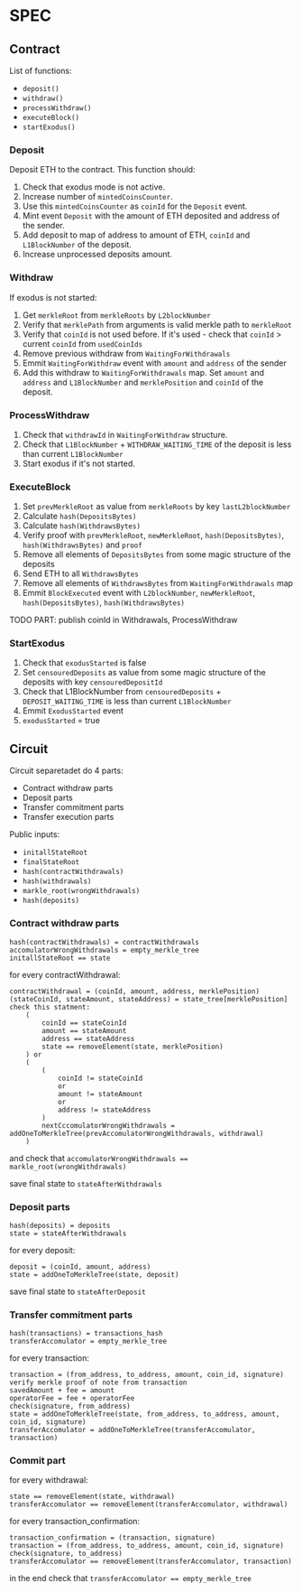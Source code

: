 # SPEC

## Contract

List of functions:

- `deposit()`
- `withdraw()`
- `processWithdraw()`
- `executeBlock()`
- `startExodus()`

### Deposit

Deposit ETH to the contract. This function should:
1. Check that exodus mode is not active.
2. Increase number of `mintedCoinsCounter`. 
3. Use this `mintedCoinsCounter` as `coinId` for the `Deposit` event.
4. Mint event `Deposit` with the amount of ETH deposited and address of the sender.
5. Add deposit to map of address to amount of ETH, `coinId` and `L1BlockNumber` of the deposit.
6. Increase unprocessed deposits amount.

### Withdraw

If exodus is not started:
1. Get `merkleRoot` from `merkleRoots` by `L2blockNumber` 
2. Verify that `merklePath` from arguments is valid merkle path to `merkleRoot`
3. Verify that `coinId` is not used before. If it's used - check that `coinId` > current `coinId` from `usedCoinIds`
5. Remove previous withdraw from `WaitingForWithdrawals`
6. Emmit `WaitingForWithdraw` event with `amount` and `address` of the sender
7. Add this withdraw to `WaitingForWithdrawals` map. Set `amount` and `address` and `L1BlockNumber` and `merklePosition` and `coinId` of the deposit.

### ProcessWithdraw

1. Check that `withdrawId` in `WaitingForWithdraw` structure.
2. Check that `L1BlockNumber` + `WITHDRAW_WAITING_TIME` of the deposit is less than current `L1BlockNumber`
3. Start exodus if it's not started.

### ExecuteBlock

1. Set `prevMerkleRoot` as value from `merkleRoots` by key `lastL2blockNumber`
2. Calculate `hash(DepositsBytes)`
3. Calculate `hash(WithdrawsBytes)`
4. Verify proof with `prevMerkleRoot`, `newMerkleRoot`, `hash(DepositsBytes)`, `hash(WithdrawsBytes)` and `proof`
5. Remove all elements of `DepositsBytes` from some magic structure of the deposits
6. Send ETH to all `WithdrawsBytes`
7. Remove all elements of `WithdrawsBytes` from `WaitingForWithdrawals` map
8. Emmit `BlockExecuted` event with `L2blockNumber`, `newMerkleRoot`, `hash(DepositsBytes)`, `hash(WithdrawsBytes)`

TODO PART: publish coinId in Withdrawals, ProcessWithdraw

### StartExodus

1. Check that `exodusStarted` is false
2. Set `censouredDeposits` as value from some magic structure of the deposits with key `censouredDepositId`
3. Check that L1BlockNumber from `censouredDeposits` + `DEPOSIT_WAITING_TIME` is less than current `L1BlockNumber`
4. Emmit `ExodusStarted` event
5. `exodusStarted` = true

## Circuit

Circuit separetadet do 4 parts:
- Contract withdraw parts
- Deposit parts
- Transfer commitment parts
- Transfer execution parts

Public inputs:
- `initallStateRoot`
- `finalStateRoot`
- `hash(contractWithdrawals)`
- `hash(withdrawals)`
- `markle_root(wrongWithdrawals)`
- `hash(deposits)`

### Contract withdraw parts

```
hash(contractWithdrawals) = contractWithdrawals
accomulatorWrongWithdrawals = empty_merkle_tree
initallStateRoot == state
```

for every contractWithdrawal:
```
contractWithdrawal = (coinId, amount, address, merklePosition)
(stateCoinId, stateAmount, stateAddress) = state_tree[merklePosition]
check this statment:
    (
        coinId == stateCoinId
        amount == stateAmount
        address == stateAddress
        state == removeElement(state, merklePosition)
    ) or 
    (
        (
            coinId != stateCoinId
            or
            amount != stateAmount
            or
            address != stateAddress
        )
        nextCccomulatorWrongWithdrawals = addOneToMerkleTree(prevAccomulatorWrongWithdrawals, withdrawal)
    )
```

and check that `accomulatorWrongWithdrawals == markle_root(wrongWithdrawals)`

save final state to `stateAfterWithdrawals`

### Deposit parts

```
hash(deposits) = deposits
state = stateAfterWithdrawals
```

for every deposit:
```
deposit = (coinId, amount, address)
state = addOneToMerkleTree(state, deposit)
```

save final state to `stateAfterDeposit`

### Transfer commitment parts

```
hash(transactions) = transactions_hash
transferAccomulator = empty_merkle_tree
```

for every transaction:

```
transaction = (from_address, to_address, amount, coin_id, signature)
verify merkle proof of note from transaction
savedAmount + fee = amount
operatorFee = fee + operatorFee
check(signature, from_address)
state = addOneToMerkleTree(state, from_address, to_address, amount, coin_id, signature)
transferAccomulator = addOneToMerkleTree(transferAccomulator, transaction)
```

### Commit part

for every withdrawal:

```
state == removeElement(state, withdrawal)
transferAccomulator == removeElement(transferAccomulator, withdrawal)
```

for every transaction_confirmation:

```
transaction_confirmation = (transaction, signature)
transaction = (from_address, to_address, amount, coin_id, signature)
check(signature, to_address)
transferAccomulator == removeElement(transferAccomulator, transaction)
```

in the end check that `transferAccomulator == empty_merkle_tree`

```